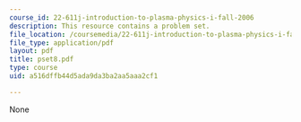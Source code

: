```yaml
---
course_id: 22-611j-introduction-to-plasma-physics-i-fall-2006
description: This resource contains a problem set.
file_location: /coursemedia/22-611j-introduction-to-plasma-physics-i-fall-2006/a516dffb44d5ada9da3ba2aa5aaa2cf1_pset8.pdf
file_type: application/pdf
layout: pdf
title: pset8.pdf
type: course
uid: a516dffb44d5ada9da3ba2aa5aaa2cf1

---
```

None